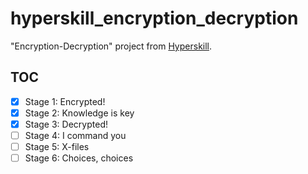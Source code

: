 # hyperskill_encryption_decryption

"Encryption-Decryption" project from [Hyperskill](https://hyperskill.org/).

## TOC

- [x] Stage 1: Encrypted!
- [x] Stage 2: Knowledge is key
- [x] Stage 3: Decrypted!
- [ ] Stage 4: I command you
- [ ] Stage 5: X-files
- [ ] Stage 6: Choices, choices